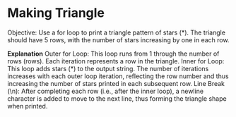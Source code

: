 # Making Triangle
Objective: Use a for loop to print a triangle pattern of stars (*). The triangle should have 5 rows, with the number of stars increasing by one in each row.

**Explanation**
Outer for Loop: This loop runs from 1 through the number of rows (rows). Each iteration represents a row in the triangle.
Inner for Loop: This loop adds stars (*) to the output string. The number of iterations increases with each outer loop iteration, reflecting the row number and thus increasing the number of stars printed in each subsequent row.
Line Break (\n): After completing each row (i.e., after the inner loop), a newline character is added to move to the next line, thus forming the triangle shape when printed.